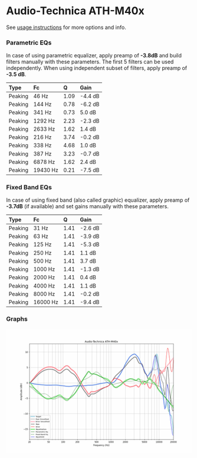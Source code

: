 # Audio-Technica ATH-M40x
See [usage instructions](https://github.com/jaakkopasanen/AutoEq#usage) for more options and info.

### Parametric EQs
In case of using parametric equalizer, apply preamp of **-3.8dB** and build filters manually
with these parameters. The first 5 filters can be used independently.
When using independent subset of filters, apply preamp of **-3.5 dB**.

| Type    | Fc       |    Q | Gain    |
|:--------|:---------|:-----|:--------|
| Peaking | 46 Hz    | 1.09 | -4.4 dB |
| Peaking | 144 Hz   | 0.78 | -6.2 dB |
| Peaking | 341 Hz   | 0.73 | 5.0 dB  |
| Peaking | 1292 Hz  | 2.23 | -2.3 dB |
| Peaking | 2633 Hz  | 1.62 | 1.4 dB  |
| Peaking | 216 Hz   | 3.74 | -0.2 dB |
| Peaking | 338 Hz   | 4.68 | 1.0 dB  |
| Peaking | 387 Hz   | 3.23 | -0.7 dB |
| Peaking | 6878 Hz  | 1.62 | 2.4 dB  |
| Peaking | 19430 Hz | 0.21 | -7.5 dB |

### Fixed Band EQs
In case of using fixed band (also called graphic) equalizer, apply preamp of **-3.7dB**
(if available) and set gains manually with these parameters.

| Type    | Fc       |    Q | Gain    |
|:--------|:---------|:-----|:--------|
| Peaking | 31 Hz    | 1.41 | -2.6 dB |
| Peaking | 63 Hz    | 1.41 | -3.9 dB |
| Peaking | 125 Hz   | 1.41 | -5.3 dB |
| Peaking | 250 Hz   | 1.41 | 1.1 dB  |
| Peaking | 500 Hz   | 1.41 | 3.7 dB  |
| Peaking | 1000 Hz  | 1.41 | -1.3 dB |
| Peaking | 2000 Hz  | 1.41 | 0.4 dB  |
| Peaking | 4000 Hz  | 1.41 | 1.1 dB  |
| Peaking | 8000 Hz  | 1.41 | -0.2 dB |
| Peaking | 16000 Hz | 1.41 | -9.4 dB |

### Graphs
![](./Audio-Technica%20ATH-M40x.png)